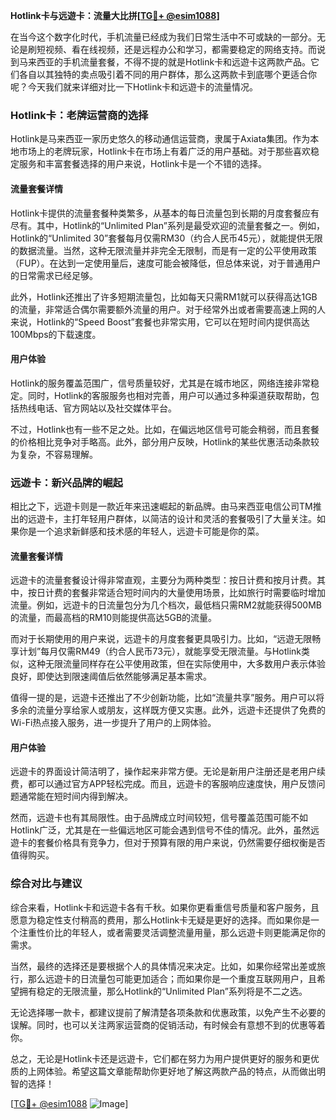 **Hotlink卡与远遊卡：流量大比拼[[TG💪+ @esim1088](https://t.me/s/esim1088)]**

在当今这个数字化时代，手机流量已经成为我们日常生活中不可或缺的一部分。无论是刷短视频、看在线视频，还是远程办公和学习，都需要稳定的网络支持。而说到马来西亚的手机流量套餐，不得不提的就是Hotlink卡和远遊卡这两款产品。它们各自以其独特的卖点吸引着不同的用户群体，那么这两款卡到底哪个更适合你呢？今天我们就来详细对比一下Hotlink卡和远遊卡的流量情况。

### Hotlink卡：老牌运营商的选择

Hotlink是马来西亚一家历史悠久的移动通信运营商，隶属于Axiata集团。作为本地市场上的老牌玩家，Hotlink卡在市场上有着广泛的用户基础。对于那些喜欢稳定服务和丰富套餐选择的用户来说，Hotlink卡是一个不错的选择。

#### 流量套餐详情

Hotlink卡提供的流量套餐种类繁多，从基本的每日流量包到长期的月度套餐应有尽有。其中，Hotlink的“Unlimited Plan”系列是最受欢迎的流量套餐之一。例如，Hotlink的“Unlimited 30”套餐每月仅需RM30（约合人民币45元），就能提供无限的数据流量。当然，这种无限流量并非完全无限制，而是有一定的公平使用政策（FUP）。在达到一定使用量后，速度可能会被降低，但总体来说，对于普通用户的日常需求已经足够。

此外，Hotlink还推出了许多短期流量包，比如每天只需RM1就可以获得高达1GB的流量，非常适合偶尔需要额外流量的用户。对于经常外出或者需要高速上网的人来说，Hotlink的“Speed Boost”套餐也非常实用，它可以在短时间内提供高达100Mbps的下载速度。

#### 用户体验

Hotlink的服务覆盖范围广，信号质量较好，尤其是在城市地区，网络连接非常稳定。同时，Hotlink的客服服务也相对完善，用户可以通过多种渠道获取帮助，包括热线电话、官方网站以及社交媒体平台。

不过，Hotlink也有一些不足之处。比如，在偏远地区信号可能会稍弱，而且套餐的价格相比竞争对手略高。此外，部分用户反映，Hotlink的某些优惠活动条款较为复杂，不容易理解。

### 远遊卡：新兴品牌的崛起

相比之下，远遊卡则是一款近年来迅速崛起的新品牌。由马来西亚电信公司TM推出的远遊卡，主打年轻用户群体，以简洁的设计和灵活的套餐吸引了大量关注。如果你是一个追求新鲜感和技术感的年轻人，远遊卡可能是你的菜。

#### 流量套餐详情

远遊卡的流量套餐设计得非常直观，主要分为两种类型：按日计费和按月计费。其中，按日计费的套餐非常适合短时间内的大量使用场景，比如旅行时需要临时增加流量。例如，远遊卡的日流量包分为几个档次，最低档只需RM2就能获得500MB的流量，而最高档的RM10则能提供高达5GB的流量。

而对于长期使用的用户来说，远遊卡的月度套餐更具吸引力。比如，“远遊无限畅享计划”每月仅需RM49（约合人民币73元），就能享受无限流量。与Hotlink类似，这种无限流量同样存在公平使用政策，但在实际使用中，大多数用户表示体验良好，即使达到限速阈值后依然能够满足基本需求。

值得一提的是，远遊卡还推出了不少创新功能，比如“流量共享”服务。用户可以将多余的流量分享给家人或朋友，这样既方便又实惠。此外，远遊卡还提供了免费的Wi-Fi热点接入服务，进一步提升了用户的上网体验。

#### 用户体验

远遊卡的界面设计简洁明了，操作起来非常方便。无论是新用户注册还是老用户续费，都可以通过官方APP轻松完成。而且，远遊卡的客服响应速度快，用户反馈问题通常能在短时间内得到解决。

然而，远遊卡也有其局限性。由于品牌成立时间较短，信号覆盖范围可能不如Hotlink广泛，尤其是在一些偏远地区可能会遇到信号不佳的情况。此外，虽然远遊卡的套餐价格具有竞争力，但对于预算有限的用户来说，仍然需要仔细权衡是否值得购买。

### 综合对比与建议

综合来看，Hotlink卡和远遊卡各有千秋。如果你更看重信号质量和客户服务，且愿意为稳定性支付稍高的费用，那么Hotlink卡无疑是更好的选择。而如果你是一个注重性价比的年轻人，或者需要灵活调整流量用量，那么远遊卡则更能满足你的需求。

当然，最终的选择还是要根据个人的具体情况来决定。比如，如果你经常出差或旅行，那么远遊卡的日流量包可能更加适合；而如果你是一个重度互联网用户，且希望拥有稳定的无限流量，那么Hotlink的“Unlimited Plan”系列将是不二之选。

无论选择哪一款卡，都建议提前了解清楚各项条款和优惠政策，以免产生不必要的误解。同时，也可以关注两家运营商的促销活动，有时候会有意想不到的优惠等着你。

总之，无论是Hotlink卡还是远遊卡，它们都在努力为用户提供更好的服务和更优质的上网体验。希望这篇文章能帮助你更好地了解这两款产品的特点，从而做出明智的选择！

[[TG💪+ @esim1088](https://t.me/s/esim1088) ![Image](https://i.postimg.cc/4NQfJmqS/Snipaste-2025-05-13-00-14-12.png)]